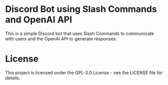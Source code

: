 # Discord Bot using Slash Commands and OpenAI API

This is a simple Discord bot that uses Slash Commands to communicate with users and the OpenAI API to generate responses.

# License
This project is licensed under the GPL-3.0 License - see the LICENSE file for details.
